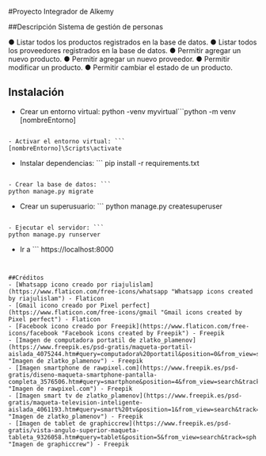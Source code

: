 #Proyecto Integrador de Alkemy

##Descripción
Sistema de gestión de personas

● Listar todos los productos registrados en la base de datos.
● Listar todos los proveedores registrados en la base de datos.
● Permitir agregar un nuevo producto.
● Permitir agregar un nuevo proveedor.
● Permitir modificar un producto.
● Permitir cambiar el estado de un producto.

## Instalación
- Crear un entorno virtual: python -venv myvirtual```python
-m venv [nombreEntorno]
```

- Activar el entorno virtual: ```
[nombreEntorno]\Scripts\activate
```

- Instalar dependencias: ```
pip install -r requirements.txt
```

- Crear la base de datos: ```
python manage.py migrate
```

- Crear un superusuario: ```
python manage.py createsuperuser
```

- Ejecutar el servidor: ```
python manage.py runserver
```

- Ir a ```
https://localhost:8000
```


##Créditos
- [Whatsapp icono creado por riajulislam](https://www.flaticon.com/free-icons/whatsapp "Whatsapp icons created by riajulislam") - Flaticon
- [Gmail icono creado por Pixel perfect](https://www.flaticon.com/free-icons/gmail "Gmail icons created by Pixel perfect") - Flaticon
- [Facebook icono creado por Freepik](https://www.flaticon.com/free-icons/facebook "Facebook icons created by Freepik") - Freepik
- [Imagen de computadora portatil de zlatko_plamenov](https://www.freepik.es/psd-gratis/maqueta-portatil-aislada_4075244.htm#query=computadora%20portatil&position=0&from_view=search&track=ais "Imagen de zlatko_plamenov") - Freepik
- [Imagen smartphone de rawpixel.com](https://www.freepik.es/psd-gratis/diseno-maqueta-smartphone-pantalla-completa_3576506.htm#query=smartphone&position=4&from_view=search&track=sph "Imagen de rawpixel.com") - Freepik
- [Imagen smart tv de zlatko_plamenov](https://www.freepik.es/psd-gratis/maqueta-television-inteligente-aislada_4061193.htm#query=smart%20tv&position=1&from_view=search&track=ais "Imagen de zlatko_plamenov") - Freepik
- [Imagen de tablet de graphiccrew](https://www.freepik.es/psd-gratis/vista-angulo-superior-maqueta-tableta_9326058.htm#query=tablet&position=5&from_view=search&track=sph "Imagen de graphiccrew") - Freepik